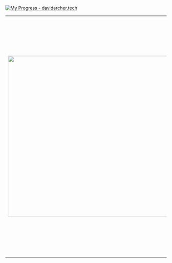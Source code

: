 [![My Progress - davidarcher.tech](https://media-exp1.licdn.com/dms/image/D4E16AQEDZ0Kj-lflWw/profile-displaybackgroundimage-shrink_350_1400/0/1664965509966?e=1671062400&v=beta&t=0gbgHnR77rNfuc3K_RwEUR3JDG748IZK8czhLykrr2I)](https://www.davidarcher.tech)

<table border="0" cellspacing="0" cellpadding="0">
  <tr>
    <td style="border: 0";>
      <img width="500" src="https://external-content.duckduckgo.com/iu/?u=https%3A%2F%2Fwallpapertag.com%2Fwallpaper%2Ffull%2Ff%2F4%2F2%2F343876-download-muhammad-ali-wallpaper-2560x1600.jpg&f=1&nofb=1&ipt=1437143ef045dc1cb8c60f9f489c91a600074e0746d0cfb4d8d7105acbac4a0a&ipo=images" />
    </td>
    <td style="border: 0";>
      <p>
       🎓 I'm a student majoring in Software Engineering at <a href="https://github.com/cloudinary">Cal State Fullerton<a/>.
      </p>
      <p>
        🧑🏿‍💻 On my free time, I like to implement what I have learned into projects which I then publish on my <a href="https://www.davidarcher.tech">portfolio website</a>.
      </p>
      <h3>Bellow are other places that you can find me</h3>
      <ul>
        <li>
          ⚓ <a href="https://www.linkedin.com/in/devop-archer/">Follow me on LinkedIn</a>
        </li>
        <li>
          🏠 <a href="https://www.davidarcher.tech">Checkout my website</a>
        </li>
      </ul>
    </td>
  </tr>
</table>
